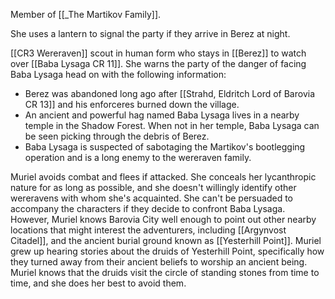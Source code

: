 Member of [[_The Martikov Family]].

She uses a lantern to signal the party if they arrive in Berez at night.

[[CR3 Wereraven]] scout in human form who stays in [[Berez]] to watch over [[Baba Lysaga CR 11]]. She warns the party of the danger of facing Baba Lysaga head on with the following information:

- Berez was abandoned long ago after [[Strahd, Eldritch Lord of Barovia CR 13]] and his enforceres burned down the village.
- An ancient and powerful hag named Baba Lysaga lives in a nearby temple in the Shadow Forest. When not in her temple, Baba Lysaga can be seen picking through the debris of Berez.
- Baba Lysaga is suspected of sabotaging the Martikov's bootlegging operation and is a long enemy to the wereraven family.

Muriel avoids combat and flees if attacked. She conceals her lycanthropic nature for as long as possible, and she doesn't willingly identify other wereravens with whom she's acquainted. She can't be persuaded to accompany the characters if they decide to confront Baba Lysaga. However, Muriel knows Barovia City well enough to point out other nearby locations that might interest the adventurers, including [[Argynvost Citadel]], and the ancient burial ground known as [[Yesterhill Point]]. Muriel grew up hearing stories about the druids of Yesterhill Point, specifically how they turned away from their ancient beliefs to worship an ancient being. Muriel knows that the druids visit the circle of standing stones from time to time, and she does her best to avoid them.

